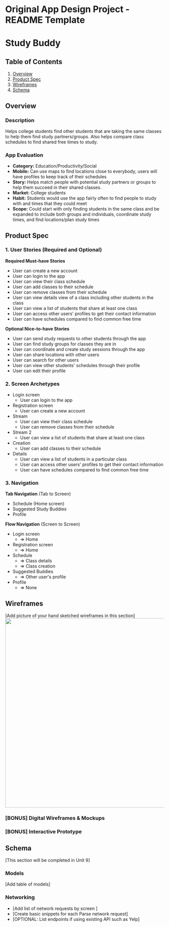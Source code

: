 Original App Design Project - README Template
===

# Study Buddy

## Table of Contents
1. [Overview](#Overview)
1. [Product Spec](#Product-Spec)
1. [Wireframes](#Wireframes)
2. [Schema](#Schema)

## Overview
### Description
Helps college students find other students that are taking the same classes to help them find study partners/groups. Also helps compare class schedules to find shared free times to study.

### App Evaluation
 - **Category:** Education/Productivity/Social
 - **Mobile:** Can use maps to find locations close to everybody, users will have profiles to keep track of their schedules
 - **Story:** Helps match people with potential study partners or groups to help them succeed in their shared classes.
 - **Market:** College students
 - **Habit:** Students would use the app fairly often to find people to study with and times that they could meet
 - **Scope:** Could start with only finding students in the same class and be expanded to include both groups and individuals, coordinate study times, and find locations/plan study times

## Product Spec

### 1. User Stories (Required and Optional)

**Required Must-have Stories**

* User can create a new account
* User can login to the app
* User can view their class schedule
* User can add classes to their schedule
* User can remove classes from their schedule
* User can view details view of a class including other students in the class
* User can view a list of students that share at least one class
* User can access other users' profiles to get their contact information
* User can have schedules compared to find common free time

**Optional Nice-to-have Stories**

* User can send study requests to other students through the app
* User can find study groups for classes they are in
* User can coordinate and create study sessions through the app
* User can share locations with other users
* User can search for other users
* User can view other students' schedules through their profile
* User can edit their profile

### 2. Screen Archetypes

* Login screen
    * User can login to the app
* Registration screen
    * User can create a new account
* Stream
    * User can view their class schedule
    * User can remove classes from their schedule
* Stream 2
    * User can view a list of students that share at least one class
* Creation
    * User can add classes to their schedule
* Details
    * User can view a list of students in a particular class
    * User can access other users' profiles to get their contact information
    * User can have schedules compared to find common free time

### 3. Navigation

**Tab Navigation** (Tab to Screen)

* Schedule (Home screen)
* Suggested Study Buddies
* Profile

**Flow Navigation** (Screen to Screen)

* Login screen
    * => Home
* Registration screen
    * => Home
* Schedule
    * => Class details
    * => Class creation
* Suggested Buddies
    * => Other user's profile
* Profile
    * => None

## Wireframes
[Add picture of your hand sketched wireframes in this section]
<img src="YOUR_WIREFRAME_IMAGE_URL" width=600>

### [BONUS] Digital Wireframes & Mockups

### [BONUS] Interactive Prototype

## Schema 
[This section will be completed in Unit 9]
### Models
[Add table of models]
### Networking
- [Add list of network requests by screen ]
- [Create basic snippets for each Parse network request]
- [OPTIONAL: List endpoints if using existing API such as Yelp]

